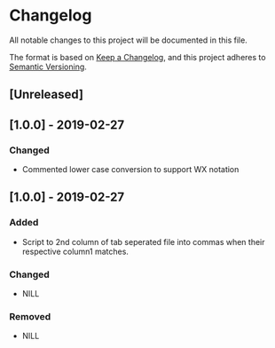 # Changelog
All notable changes to this project will be documented in this file.

The format is based on [Keep a Changelog](https://keepachangelog.com/en/1.0.0/),
and this project adheres to [Semantic Versioning](https://semver.org/spec/v2.0.0.html).

## [Unreleased]

## [1.0.0] - 2019-02-27
### Changed
- Commented lower case conversion to support WX notation

## [1.0.0] - 2019-02-27
### Added
- Script to 2nd column of tab seperated file into commas when their respective column1 matches.
### Changed
- NILL
### Removed
- NILL

